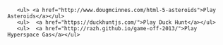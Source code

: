 
 
    
       <ul> <a href="http://www.dougmcinnes.com/html-5-asteroids">Play Asteroids</a></ul>
       <ul>  <a href="https://duckhuntjs.com/">Play Duck Hunt</a></ul>
       <ul>  <a href="http://razh.github.io/game-off-2013/">Play Hyperspace Gas</a></ul>
